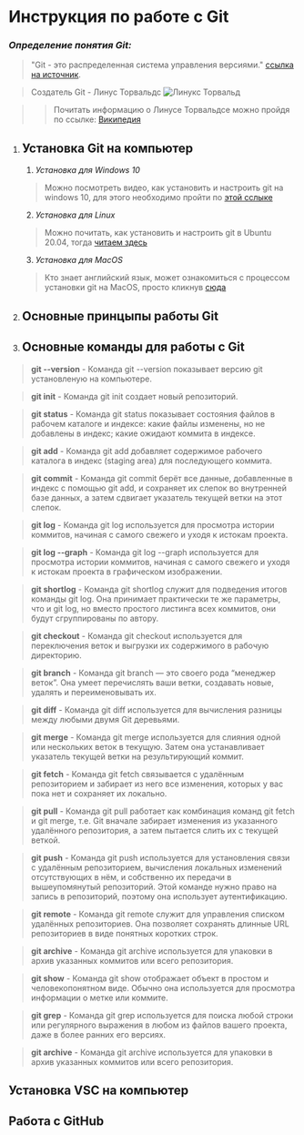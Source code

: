 # Инструкция по работе с Git

### *Определение понятия Git:*

>"Git - это распределенная система управления версиями." [ссылка на источник](https://ru.wikipedia.org/wiki/Git).

>Создатель Git - Линус Торвальдс
![Линукс Торвальд](LT.jpg)

>>Почитать информацию о Линусе Торвальдсе можно пройдя по ссылке: [Википедия](https://ru.wikipedia.org/wiki/%D0%A2%D0%BE%D1%80%D0%B2%D0%B0%D0%BB%D1%8C%D0%B4%D1%81,_%D0%9B%D0%B8%D0%BD%D1%83%D1%81)

1. ## Установка Git на компьютер

    1. *Установка для Windows 10*
    >Можно посмотреть видео, как установить и настроить git на windows 10, для этого необходимо пройти по [этой сслыке](https://www.youtube.com/watch?v=GsG5roSGha0)
    2. *Установка для Linux*
    >Можно почитать, как установить и настроить git в Ubuntu 20.04, тогда  [читаем здесь](https://www.digitalocean.com/community/tutorials/how-to-install-git-on-ubuntu-20-04-ru)
    3. *Установка для MacOS*
    >Кто знает английский язык, может ознакомиться с процессом установки git на MacOS, просто кликнув [сюда](https://git-scm.com/download/mac)

  
2. ## Основные принцыпы работы Git

3. ## Основные команды для работы с Git

> **git --version** - Команда git --version показывает версию git установленую на компьютере.

> **git init** - Команда git init создает новый репозиторий.

> **git status** - Команда git status показывает состояния файлов в рабочем каталоге и индексе: какие файлы изменены, но не добавлены в индекс; какие ожидают коммита в индексе.

> **git add** - Команда git add добавляет содержимое рабочего каталога в индекс (staging area) для последующего коммита.

> **git commit** - Команда git commit берёт все данные, добавленные в индекс с помощью git add, и сохраняет их слепок во внутренней базе данных, а затем сдвигает указатель текущей ветки на этот слепок.

> **git log** - Команда git log используется для просмотра истории коммитов, начиная с самого свежего и уходя к истокам проекта.

> **git log --graph** - Команда git log --graph используется для просмотра истории коммитов, начиная с самого свежего и уходя к истокам проекта в графическом изображении.

> **git shortlog** - Команда git shortlog служит для подведения итогов команды git log. Она принимает практически те же параметры, что и git log, но вместо простого листинга всех коммитов, они будут сгруппированы по автору.

> **git checkout** - Команда git checkout используется для переключения веток и выгрузки их содержимого в рабочую директорию.

> **git branch** - Команда git branch — это своего рода “менеджер веток”. Она умеет перечислять ваши ветки, создавать новые, удалять и переименовывать их.

> **git diff** - Команда git diff используется для вычисления разницы между любыми двумя Git деревьями. 

> **git merge** - Команда git merge используется для слияния одной или нескольких веток в текущую. Затем она устанавливает указатель текущей ветки на результирующий коммит.

> **git fetch** - Команда git fetch связывается с удалённым репозиторием и забирает из него все изменения, которых у вас пока нет и сохраняет их локально.

> **git pull** - Команда git pull работает как комбинация команд git fetch и git merge, т.е. Git вначале забирает изменения из указанного удалённого репозитория, а затем пытается слить их с текущей веткой.

> **git push** - Команда git push используется для установления связи с удалённым репозиторием, вычисления локальных изменений отсутствующих в нём, и собственно их передачи в вышеупомянутый репозиторий. Этой команде нужно право на запись в репозиторий, поэтому она использует аутентификацию.

> **git remote** - Команда git remote служит для управления списком удалённых репозиториев. Она позволяет сохранять длинные URL репозиториев в виде понятных коротких строк.

> **git archive** - Команда git archive используется для упаковки в архив указанных коммитов или всего репозитория.

> **git show** - Команда git show отображает объект в простом и человекопонятном виде. Обычно она используется для просмотра информации о метке или коммите.

> **git grep** - Команда git grep используется для поиска любой строки или регулярного выражения в любом из файлов вашего проекта, даже в более ранних его версиях.

> **git archive** - Команда git archive используется для упаковки в архив указанных коммитов или всего репозитория.





## Установка VSC на компьютер

 ## Работа с GitHub

